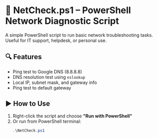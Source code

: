 # 🧰 NetCheck.ps1 – PowerShell Network Diagnostic Script

A simple PowerShell script to run basic network troubleshooting tasks. Useful for IT support, helpdesk, or personal use.

## 🔍 Features
- Ping test to Google DNS (8.8.8.8)
- DNS resolution test using `nslookup`
- Local IP, subnet mask, and gateway info
- Ping test to default gateway

## ▶️ How to Use
1. Right-click the script and choose **"Run with PowerShell"**  
2. Or run from PowerShell terminal:
   ```powershell
   .\NetCheck.ps1
